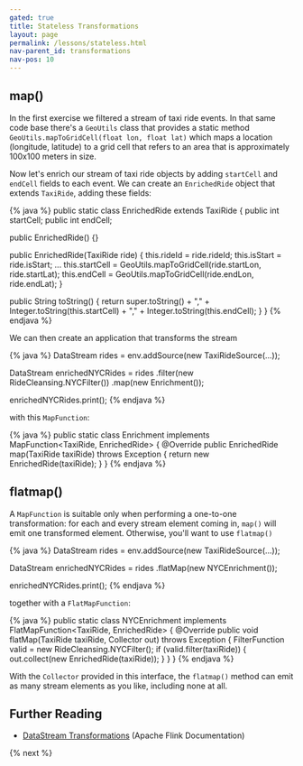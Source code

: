 ```yaml
---
gated: true
title: Stateless Transformations
layout: page
permalink: /lessons/stateless.html
nav-parent_id: transformations
nav-pos: 10
---
```


## map()

In the first exercise we filtered a stream of taxi ride events. In that same code base there's a `GeoUtils` class that provides a static method `GeoUtils.mapToGridCell(float lon, float lat)` which maps a location (longitude, latitude) to a grid cell that refers to an area that is approximately 100x100 meters in size.

Now let's enrich our stream of taxi ride objects by adding `startCell` and `endCell` fields to each event. We can create an `EnrichedRide` object that extends `TaxiRide`, adding these fields:

{% java %}
public static class EnrichedRide extends TaxiRide {
  public int startCell;
  public int endCell;

  public EnrichedRide() {}

  public EnrichedRide(TaxiRide ride) {
    this.rideId = ride.rideId;
    this.isStart = ride.isStart;
    ...
    this.startCell = GeoUtils.mapToGridCell(ride.startLon, ride.startLat);
    this.endCell = GeoUtils.mapToGridCell(ride.endLon, ride.endLat);
  }

  public String toString() {
    return super.toString() + "," +
      Integer.toString(this.startCell) + "," +
      Integer.toString(this.endCell);
  }
}
{% endjava %}

We can then create an application that transforms the stream

{% java %}
DataStream<TaxiRide> rides = env.addSource(new TaxiRideSource(...));

DataStream<EnrichedRide> enrichedNYCRides = rides
    .filter(new RideCleansing.NYCFilter())
    .map(new Enrichment());

enrichedNYCRides.print();
{% endjava %}

with this `MapFunction`:

{% java %}
public static class Enrichment implements MapFunction<TaxiRide, EnrichedRide> {
  @Override
  public EnrichedRide map(TaxiRide taxiRide) throws Exception {
    return new EnrichedRide(taxiRide);
  }
}
{% endjava %}

## flatmap()

A `MapFunction` is suitable only when performing a one-to-one transformation: for each and every stream element coming in, `map()` will emit one transformed element. Otherwise, you'll want to use `flatmap()`

{% java %}
DataStream<TaxiRide> rides = env.addSource(new TaxiRideSource(...));

DataStream<EnrichedRide> enrichedNYCRides = rides
    .flatMap(new NYCEnrichment());

enrichedNYCRides.print();
{% endjava %}

together with a `FlatMapFunction`:

{% java %}
public static class NYCEnrichment implements FlatMapFunction<TaxiRide, EnrichedRide> {
  @Override
  public void flatMap(TaxiRide taxiRide, Collector<EnrichedRide> out) throws Exception {
    FilterFunction<TaxiRide> valid = new RideCleansing.NYCFilter();
    if (valid.filter(taxiRide)) {
      out.collect(new EnrichedRide(taxiRide));
    }
  }
}
{% endjava %}

With the `Collector` provided in this interface, the `flatmap()` method can emit as many stream elements as you like, including none at all.

## Further Reading

- [DataStream Transformations]({{site.docs}}/dev/stream/operators/#datastream-transformations) (Apache Flink Documentation)

{% next %}
